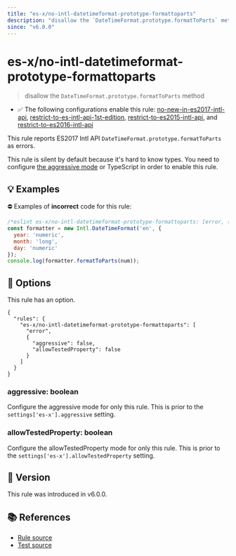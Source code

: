 ```yaml
---
title: "es-x/no-intl-datetimeformat-prototype-formattoparts"
description: "disallow the `DateTimeFormat.prototype.formatToParts` method"
since: "v6.0.0"
---
```


# es-x/no-intl-datetimeformat-prototype-formattoparts
> disallow the `DateTimeFormat.prototype.formatToParts` method

- ✅ The following configurations enable this rule: [no-new-in-es2017-intl-api], [restrict-to-es-intl-api-1st-edition], [restrict-to-es2015-intl-api], and [restrict-to-es2016-intl-api]

This rule reports ES2017 Intl API `DateTimeFormat.prototype.formatToParts` as errors.

This rule is silent by default because it's hard to know types. You need to configure [the aggressive mode](../#the-aggressive-mode) or TypeScript in order to enable this rule.

## 💡 Examples

⛔ Examples of **incorrect** code for this rule:

<eslint-playground type="bad">

```js
/*eslint es-x/no-intl-datetimeformat-prototype-formattoparts: [error, { aggressive: true }] */
const formatter = new Intl.DateTimeFormat('en', {
  year: 'numeric',
  month: 'long',
  day: 'numeric'
});
console.log(formatter.formatToParts(num));
```

</eslint-playground>

## 🔧 Options

This rule has an option.

```jsonc
{
  "rules": {
    "es-x/no-intl-datetimeformat-prototype-formattoparts": [
      "error",
      {
        "aggressive": false,
        "allowTestedProperty": false
      }
    ]
  }
}
```

### aggressive: boolean

Configure the aggressive mode for only this rule.
This is prior to the `settings['es-x'].aggressive` setting.

### allowTestedProperty: boolean

Configure the allowTestedProperty mode for only this rule.
This is prior to the `settings['es-x'].allowTestedProperty` setting.

## 🚀 Version

This rule was introduced in v6.0.0.

## 📚 References

- [Rule source](https://github.com/eslint-community/eslint-plugin-es-x/blob/master/lib/rules/no-intl-datetimeformat-prototype-formattoparts.js)
- [Test source](https://github.com/eslint-community/eslint-plugin-es-x/blob/master/tests/lib/rules/no-intl-datetimeformat-prototype-formattoparts.js)

[no-new-in-es2017-intl-api]: ../configs/index.md#no-new-in-es2017-intl-api
[restrict-to-es-intl-api-1st-edition]: ../configs/index.md#restrict-to-es-intl-api-1st-edition
[restrict-to-es2015-intl-api]: ../configs/index.md#restrict-to-es2015-intl-api
[restrict-to-es2016-intl-api]: ../configs/index.md#restrict-to-es2016-intl-api
